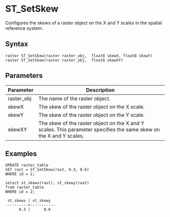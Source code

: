 # ST\_SetSkew

Configures the skews of a raster object on the X and Y scales in the spatial reference system.

## Syntax

```
raster ST_SetSkew(raster raster_obj,  float8 skewX, float8 skewY) 
raster ST_SetSkew(raster raster_obj,  float8 skewXY)
```

## Parameters

|Parameter|Description|
|---------|-----------|
|raster\_obj|The name of the raster object.|
|skewX|The skew of the raster object on the X scale.|
|skewY|The skew of the raster object on the Y scale.|
|skewXY|The skew of the raster object on the X and Y scales. This parameter specifies the same skew on the X and Y scales.|

## Examples

```
UPDATE raster_table
SET rast = ST_SetSkew(rast, 0.3, 0.6)
WHERE id = 2;

select st_skewx(rast), st_skewy(rast)
from raster_table
WHERE id = 2;

 st_skewx | st_skewy 
----------+-----------
      0.3 |      0.6
```

